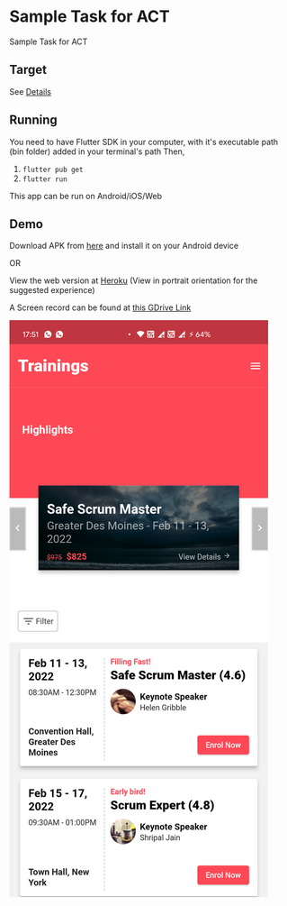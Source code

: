 # Sample Task for ACT

Sample Task for ACT

## Target

See [Details](task_details.pdf)

## Running
You need to have Flutter SDK in your computer, with it's executable path (bin folder) added in your terminal's path
Then,
1. `flutter pub get`
2. `flutter run`

This app can be run on Android/iOS/Web

## Demo
Download APK from [here](https://github.com/shripal17/act_task/releases/tag/v1.0.0) and install it on your Android device

OR

View the web version at [Heroku](https://act-sample.herokuapp.com/) (View in portrait orientation for the suggested experience)



A Screen record can be found at [this GDrive Link](https://drive.google.com/file/d/118ZFwwds1tvQ67kw8supu1CnwIoTsOHK/view?usp=sharing)

![Screenshot](screenshot.png)

